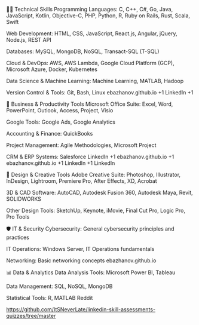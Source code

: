 🧑‍💻 Technical Skills
Programming Languages: C, C++, C#, Go, Java, JavaScript, Kotlin, Objective-C, PHP, Python, R, Ruby on Rails, Rust, Scala, Swift

Web Development: HTML, CSS, JavaScript, React.js, Angular, jQuery, Node.js, REST API

Databases: MySQL, MongoDB, NoSQL, Transact-SQL (T-SQL)

Cloud & DevOps: AWS, AWS Lambda, Google Cloud Platform (GCP), Microsoft Azure, Docker, Kubernetes

Data Science & Machine Learning: Machine Learning, MATLAB, Hadoop

Version Control & Tools: Git, Bash, Linux
ebazhanov.github.io
+1
LinkedIn
+1

🧠 Business & Productivity Tools
Microsoft Office Suite: Excel, Word, PowerPoint, Outlook, Access, Project, Visio

Google Tools: Google Ads, Google Analytics

Accounting & Finance: QuickBooks

Project Management: Agile Methodologies, Microsoft Project

CRM & ERP Systems: Salesforce
LinkedIn
+1
ebazhanov.github.io
+1
ebazhanov.github.io
+1
LinkedIn
+1
LinkedIn

🎨 Design & Creative Tools
Adobe Creative Suite: Photoshop, Illustrator, InDesign, Lightroom, Premiere Pro, After Effects, XD, Acrobat

3D & CAD Software: AutoCAD, Autodesk Fusion 360, Autodesk Maya, Revit, SOLIDWORKS

Other Design Tools: SketchUp, Keynote, iMovie, Final Cut Pro, Logic Pro, Pro Tools

🛡️ IT & Security
Cybersecurity: General cybersecurity principles and practices

IT Operations: Windows Server, IT Operations fundamentals

Networking: Basic networking concepts
ebazhanov.github.io

📊 Data & Analytics
Data Analysis Tools: Microsoft Power BI, Tableau

Data Management: SQL, NoSQL, MongoDB

Statistical Tools: R, MATLAB
Reddit



https://github.com/ItSNeverLate/linkedin-skill-assessments-quizzes/tree/master
